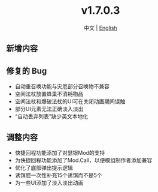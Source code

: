 ﻿<h1 align="center">v1.7.0.3</h1>

<div align="center">

中文 | [English](../en/v1.7.0.3.md)

</div>

## 新增内容

## 修复的 Bug

- 自动重召唤功能与灾厄部分召唤物不兼容
- 空间法杖放置蜂巢不消耗物品
- 空间法杖和爆破法杖的UI可在关闭动画期间误触
- 部分UI元素无法正确淡入淡出
- “自动丢弃列表”缺少英文本地化

## 调整内容

- 快捷回程功能添加了对瑟银Mod的支持
- 为快捷回程功能添加了Mod.Call，以便模组制作者添加兼容
- 优化了底部弹出提示逻辑
- 诱饵腔一次性补充15个诱饵而不是5个
- 为一些UI添加了淡入淡出动画